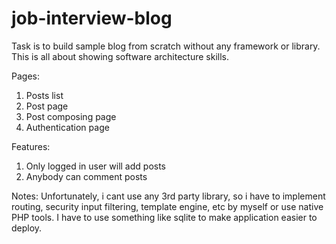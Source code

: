 # job-interview-blog

Task is to build sample blog from scratch without any framework or library. This is all about showing software architecture skills.

Pages:
1. Posts list
2. Post page
3. Post composing page
4. Authentication page

Features:

1. Only logged in user will add posts
2. Anybody can comment posts

Notes:
Unfortunately, i cant use any 3rd party library, so i have to implement routing, security input filtering, template engine, etc by myself or use native PHP tools.
I have to use something like sqlite to make application easier to deploy.